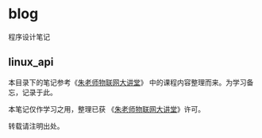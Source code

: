 # blog
程序设计笔记

## linux_api
本目录下的笔记参考《[朱老师物联网大讲堂](http://42.236.75.62:8080/index.html)》
中的课程内容整理而来。为学习备忘，记录于此。

本笔记仅作学习之用，整理已获
《[朱老师物联网大讲堂](http://42.236.75.62:8080/index.html)》许可。

转载请注明出处。
